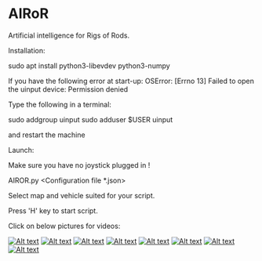 # AIRoR

Artificial intelligence for Rigs of Rods.


Installation:

sudo apt install python3-libevdev python3-numpy

If you have the following error at start-up:
OSError: [Errno 13] Failed to open the uinput device: Permission denied

Type the following in a terminal:

sudo addgroup uinput
sudo adduser $USER uinput

and restart the machine


Launch:

Make sure you have no joystick plugged in !

AIROR.py <ROR binary> <Configuration file *.json>
  
Select map and vehicle suited for your script.

Press 'H' key to start script.

Click on below pictures for videos:


[![Alt text](https://img.youtube.com/vi/DfNlkTK_9z0/0.jpg)](https://www.youtube.com/watch?v=DfNlkTK_9z0)
[![Alt text](https://img.youtube.com/vi/LiqYKO5mKIU/0.jpg)](https://www.youtube.com/watch?v=LiqYKO5mKIU)
[![Alt text](https://img.youtube.com/vi/0hLCNnHGVuE/0.jpg)](https://www.youtube.com/watch?v=0hLCNnHGVuE)
[![Alt text](https://img.youtube.com/vi/HcD49R8QUTQ/0.jpg)](https://www.youtube.com/watch?v=HcD49R8QUTQ)
[![Alt text](https://img.youtube.com/vi/sramHCOtX9w/0.jpg)](https://www.youtube.com/watch?v=sramHCOtX9w)
[![Alt text](https://img.youtube.com/vi/q9ADYzweECk/0.jpg)](https://www.youtube.com/watch?v=q9ADYzweECk)
[![Alt text](https://img.youtube.com/vi/PWisOUZRwDI/0.jpg)](https://www.youtube.com/watch?v=PWisOUZRwDI)
[![Alt text](https://img.youtube.com/vi/MAH0qF0hvuY/0.jpg)](https://www.youtube.com/watch?v=MAH0qF0hvuY)


